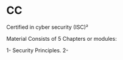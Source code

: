 # CC
Certified in cyber security (ISC)²

Material Consists of 5 Chapters or modules: 

1- Security Principles.
2-
